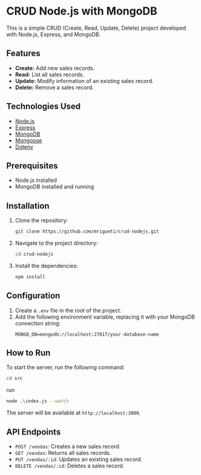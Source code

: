 # CRUD Node.js with MongoDB

This is a simple CRUD (Create, Read, Update, Delete) project developed with Node.js, Express, and MongoDB.

## Features

- **Create:** Add new sales records.
- **Read:** List all sales records.
- **Update:** Modify information of an existing sales record.
- **Delete:** Remove a sales record.

## Technologies Used

- [Node.js](https://nodejs.org/)
- [Express](https://expressjs.com/)
- [MongoDB](https://www.mongodb.com/)
- [Mongoose](https://mongoosejs.com/)
- [Dotenv](https://github.com/motdotla/dotenv)

## Prerequisites

- Node.js installed
- MongoDB installed and running

## Installation

1. Clone the repository:
   ```bash
   git clone https://github.com/mrigueti/crud-nodejs.git
   ```
2. Navigate to the project directory:
   ```bash
   cd crud-nodejs
   ```
3. Install the dependencies:
   ```bash
   npm install
   ```

## Configuration

1. Create a `.env` file in the root of the project.
2. Add the following environment variable, replacing it with your MongoDB connection string:
   ```
   MONGO_DB=mongodb://localhost:27017/your-database-name
   ```

## How to Run

To start the server, run the following command:

```bash
cd src
```
run

```bash
node .\index.js --watch
```

The server will be available at `http://localhost:3000`.

## API Endpoints

- `POST /vendas`: Creates a new sales record.
- `GET /vendas`: Returns all sales records.
- `PUT /vendas/:id`: Updates an existing sales record.
- `DELETE /vendas/:id`: Deletes a sales record.
